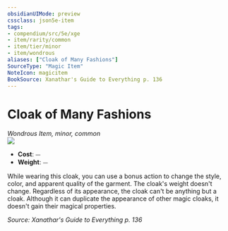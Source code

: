 ```yaml
---
obsidianUIMode: preview
cssclass: json5e-item
tags:
- compendium/src/5e/xge
- item/rarity/common
- item/tier/minor
- item/wondrous
aliases: ["Cloak of Many Fashions"]
SourceType: "Magic Item"
NoteIcon: magicitem
BookSource: Xanathar's Guide to Everything p. 136
---
```

# Cloak of Many Fashions
*Wondrous Item, minor, common*  
![](/2-Mechanics/CLI/items/img/cloak-of-many-fashions.webp#right)  

- **Cost**: ⏤
- **Weight**: ⏤

While wearing this cloak, you can use a bonus action to change the style, color, and apparent quality of the garment. The cloak's weight doesn't change. Regardless of its appearance, the cloak can't be anything but a cloak. Although it can duplicate the appearance of other magic cloaks, it doesn't gain their magical properties.

*Source: Xanathar's Guide to Everything p. 136*